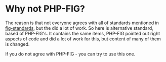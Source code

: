 # Why not PHP-FIG?
The reason is that not everyone agrees with all of standards mentioned in [fig-standards](https://github.com/php-fig/fig-standards), but the did a lot of work.
So here is alternative standard, based of PHP-FIG's.
It contains the same items, PHP-FIG pointed out right aspects of code and did a lot of work for this, but content of many of them is changed.

If you do not agree with PHP-FIG - you can try to use this one.
